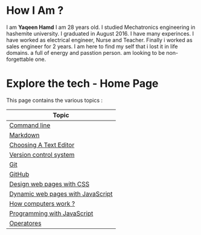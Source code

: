 # How I Am ?

I am **Yaqeen Hamd** I am 28 years old.
I studied Mechatronics engineering in hashemite university.
I graduated in August 2016.
I have many experinces.
I have worked as electrical engineer, Nurse and Teacher.
Finally i worked as sales engineer for 2 years.
I am here to find my self that i lost it in life domains.
a full of energy and passtion person.
am looking to be non- forgettable one.

# Explore the tech - Home Page
This page contains the various topics :

Topic | 
---------|
[Command line](https://yaqeen-stak.github.io/reading-notes/Read2) |
[Markdown](https://yaqeen-stak.github.io/reading-notes/Read1) |
[Choosing A Text Editor](https://yaqeen-stak.github.io/reading-notes/Read2) |
[Version control system](https://yaqeen-stak.github.io/reading-notes/Read3) |
[Git](https://yaqeen-stak.github.io/reading-notes/Read3) |
 [GitHub](https://yaqeen-stak.github.io/reading-notes/Read3) |
[Design web pages with CSS](https://yaqeen-stak.github.io/reading-notes/Read5) |
[Dynamic web pages with JavaScript](https://yaqeen-stak.github.io/reading-notes/Read6) |
[How computers work ?](https://yaqeen-stak.github.io/reading-notes/Read6b) |
[Programming with JavaScript](https://yaqeen-stak.github.io/reading-notes/Read7) |
[Operatores](https://yaqeen-stak.github.io/reading-notes/Read8) |

